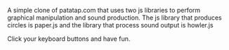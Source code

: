 A simple clone of patatap.com that uses two js libraries to perform graphical manipulation and sound production. The js library that produces circles is paper.js and the library that process sound output is howler.js


Click your keyboard buttons and have fun.
